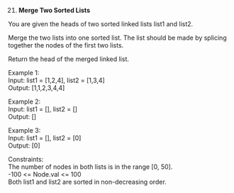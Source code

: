 21. **Merge Two Sorted Lists**

You are given the heads of two sorted linked lists list1 and list2.<br>

Merge the two lists into one sorted list. The list should be made by splicing together the nodes of the first two lists.<br>

Return the head of the merged linked list.<br>
 

Example 1:<br>
Input: list1 = [1,2,4], list2 = [1,3,4]<br>
Output: [1,1,2,3,4,4]<br>

Example 2:<br>
Input: list1 = [], list2 = []<br>
Output: []<br>

Example 3:<br>
Input: list1 = [], list2 = [0]<br>
Output: [0]<br>

Constraints:<br>
The number of nodes in both lists is in the range [0, 50].<br>
-100 <= Node.val <= 100<br>
Both list1 and list2 are sorted in non-decreasing order.
